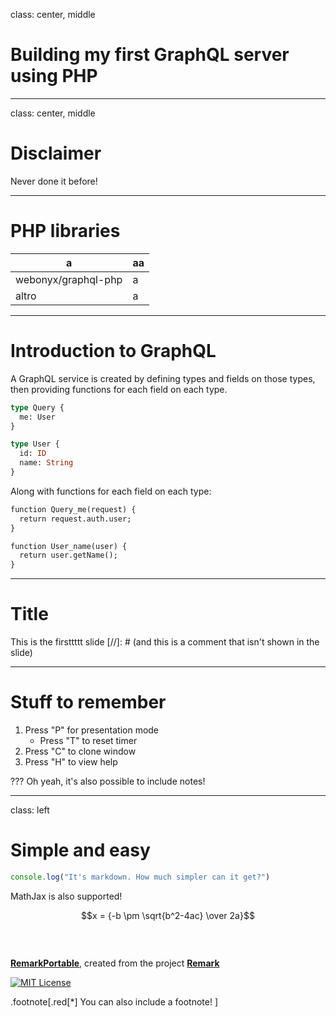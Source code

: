 
class: center, middle

# Building my first GraphQL server using PHP

---

class: center, middle

# Disclaimer

Never done it before!

---

# PHP libraries

| a | aa |
| --- | --- |
| webonyx/graphql-php | a |
| altro | a |

---

# Introduction to GraphQL

A GraphQL service is created by defining types and fields on those types, then providing functions for each field on each type.

```graphql
type Query {
  me: User
}

type User {
  id: ID
  name: String
}
```

Along with functions for each field on each type:

```graphql
function Query_me(request) {
  return request.auth.user;
}

function User_name(user) {
  return user.getName();
}
```

---

# Title

This is the firsttttt slide
[//]: # (and this is a comment that isn't shown in the slide)

---

# Stuff to remember

1. Press "P" for presentation mode
    - Press "T" to reset timer
2. Press "C" to clone window
3. Press "H" to view help

???
Oh yeah, it's also possible to include notes!

---

class: left

# Simple and easy

```javascript
console.log("It's markdown. How much simpler can it get?")
```

MathJax is also supported!

$$x = {-b \pm \sqrt{b^2-4ac} \over 2a}$$
<br/>
<br/>
<br/>
**[RemarkPortable](https://github.com/BenTearzz/RemarkPortable)**, created from the project **[Remark](https://github.com/gnab/remark)** 

[![MIT License](https://img.shields.io/badge/License-MIT-yellow.svg)](https://opensource.org/licenses/MIT)

.footnote[.red[*] You can also include a footnote! ]